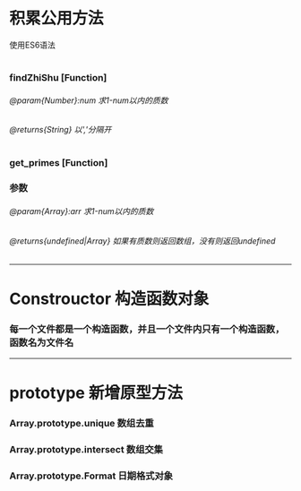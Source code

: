 # 积累公用方法
使用ES6语法
#
### findZhiShu [Function]

###### @param{Number}:num   求1-num以内的质数

###### @returns{String}   以','分隔开

#

### get_primes [Function]

### 参数

###### @param{Array}:arr   求1-num以内的质数

###### @returns{undefined|Array} 如果有质数则返回数组，没有则返回undefined
--------------------------------------------------------------------------




# Constrouctor 构造函数对象
### 每一个文件都是一个构造函数，并且一个文件内只有一个构造函数，函数名为文件名
-----------------------------------------------------------------------------



# prototype 新增原型方法
### Array.prototype.unique 数组去重
### Array.prototype.intersect 数组交集
### Array.prototype.Format 日期格式对象



